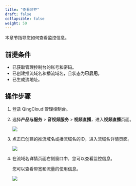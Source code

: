 ```yaml
---
title: "查看监控"
draft: false
collapsible: false
weight: 50
---
```


本章节指导您如何查看监控信息。

## 前提条件

- 已获取管理控制台的账号和密码。
- 已创建推流域名和播流域名，且状态为**已启用**。
- 已生成流地址。

## 操作步骤

1. 登录 QingCloud 管理控制台。

2. 选择**产品与服务** > **音视频服务** > **视频直播**，进入**视频直播**页面。

   ![](../../_images/qs_app_list.png)

3. 点击已创建的推流域名或播流域名的ID，进入流域名详情页面。

   ![](../../_images/um_doname_details.png)

4. 在流域名详情页面右侧窗口中，您可以查看监控信息。

   您可以查看带宽和流量的使用信息。

   ![](../../_images/um_monitor_details.png)

